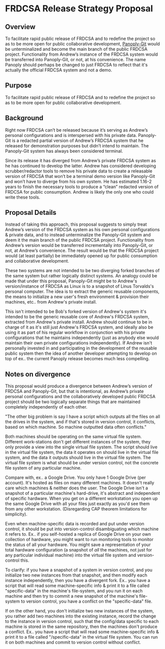 # FRDCSA Release Strategy Proposal


## Overview

To facilitate rapid public release of FRDCSA and to redefine the project so as to be more open for public collaborative development, [Panoply-Git](https://github.com/aindilis/frdcsa-panoply-git-20200329) would be unterminalized and become the main branch of the public FRDCSA project. Functionality from Andrew’s instance of the FRDCSA system would be transferred into Panoply-Git, or not, at his convenience. The name Panoply should perhaps be changed to just FRDCSA to reflect that it's actually the official FRDCSA system and not a demo.
  

## Purpose

To facilitate rapid public release of FRDCSA and to redefine the project so as to be more open for public collaborative development.

  

## Background

Right now FRDCSA can’t be released because it’s serving as Andrew’s personal configurations and is interspersed with his private data. Panoply-Git is a redacted partial version of Andrew’s FRDCSA system that he released for demonstration purposes but didn’t intend to maintain. The Panoply-Git system has always been considered terminal.

  

Since its release it has diverged from Andrew’s private FRDCSA system as he has continued to develop the latter. Andrew has considered developing scrubber/redactor tools to remove his private data to create a releasable version of FRDCSA that won’t be a terminal demo version like Panoply-Git and won’t have to diverge from his own system. He has estimated 1.16-2 years to finish the necessary tools to produce a “clean” redacted version of FRDCSA for public consumption. Andrew is likely the only one who could write these tools.


## Proposal Details

Instead of taking this approach, this proposal suggests to simply treat Andrew’s version of the FRDCSA system as his own personal configurations & private data, and to instead unterminalize the Panoply-Git system and deem it the main branch of the public FRDCSA project. Functionality from Andrew’s version would be transferred incrementally into Panoply-Git, or not, at Andrew’s convenience. The result would be that the FRDCSA project would (at least partially) be immediately opened up for public consumption and collaborative development.

These two systems are not intended to be two diverging forked branches of the same system but rather logically distinct systems. An analogy could be made that under this proposal, Panoply-Git might be to Andrew's version/instance of FRDCSA as Linux is to a snapshot of Linus Torvalds's personal computer. The idea is to extract the generic reusable components, the means to initialize a new user's fresh environment & provision their machines, etc.. from Andrew's private install.

This isn't intended to be Bob's forked version of Andrew's system it's intended to be the generic reusable core of Andrew's FRDCSA system, extracted from Andrew's private install. Andrew should continue to be in charge of it as it's still just Andrew's FRDCSA system, and ideally also be using it as part of his regular workflow in conjunction with his private configurations that he maintains independently (just as anybody else would maintain their own private configurations independently). If Andrew isn't personally invested in and participating in the development of the reusable public system then the idea of another developer attempting to develop on top of ex.. the current Panoply release becomes much less compelling.

## Notes on divergence

This proposal would produce a divergence between Andrew’s version of FRDCSA and Panoply-Git, but that is intentional, as Andrew’s private personal configurations and the collaboratively developed public FRDCSA project should be two logically separate things that are maintained completely independently of each other.

"The other big problem is say I have a script which outputs all the files on all the drives in the system, and if that's stored in version control, it conflicts, based on which machine. So machine outputted data often conflicts."

Both machines should be operating on the same virtual file system. Different work-stations don't get different instances of the system, they only provide a view into the single virtual file system. The script should live in the virtual file system, the data it operates on should live in the virtual file system, and the data it outputs should live in the virtual file system. The virtual file system is what should be under version control, not the concrete file system of any particular machine.

Compare with, ex.. a Google Drive. You only have 1 Google Drive (per account). It's hosted as files on many different machines. It doesn't really care which machines & neither does the user. The Google Drive isn't a snapshot of a particular machine's hard-drive, it's abstract and independent of specific hardware. When you get on a different workstation you open up the same Google Drive with all your files just exactly as you'd see them from any other workstation. (Disregarding CAP theorem limitations for simplicity). 

Even when machine-specific data is recorded and put under version control, it should be put into version-control disambiguating which machine it refers to. Ex.. if you self-hosted a replica of Google Drive on your own collection of hardware, you might want to run monitoring tools to monitor the status of all your hardware. You might save a representation of your total hardware configuration (a snapshot of *all* the machines, not just for any particular individual machine) into the virtual file system and version-control this. 

To clarify: if you have a snapshot of a system in version control, and you initialize two new instances from that snapshot, and then modify each instance independently, then you have a divergent fork. Ex.. you have a script that will read some machine-specific info & print it to a file called "specific-data" in the machine's file-system, and you run it on each machine and then try to commit a new snapshot of the machine's file-system to version control, you have a conflict on the "specific-data" file.

If on the other hand, you don't initialize two new instances of the system, you rather add two machines into the existing instance, record the change to the instance in version control, such that the config/data specific to each machine is stored in the same repository, then the machines don't produce a conflict. Ex.. you have a script that will read some machine-specific info & print it to a file called "<machine-id>/specific-data" in the virtual file system. You can run it on both machines and commit to version control without conflict.
